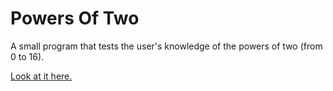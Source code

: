 Powers Of Two
===============

A small program that tests the user's knowledge of the powers of two (from 0 to 16). 

[Look at it here.](http://elamind.github.io/PowersOfTwo/)
